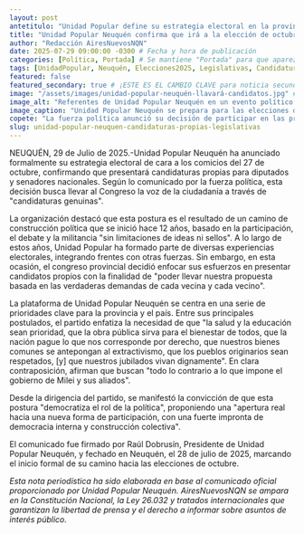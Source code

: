 ```yaml
---
layout: post
antetitulo: "Unidad Popular define su estrategia electoral en la provincia."
title: "Unidad Popular Neuquén confirma que irá a la elección de octubre con candidatos genuinos para diputados y senadores nacionales."
author: "Redacción AiresNuevosNQN"
date: 2025-07-29 09:00:00 -0300 # Fecha y hora de publicación
categories: [Política, Portada] # Se mantiene "Portada" para que aparezca en la portada
tags: [UnidadPopular, Neuquén, Elecciones2025, Legislativas, Candidaturas, Salud, Educación, DesarrolloLocal, Milei, RaúlDobrusín]
featured: false
featured_secondary: true # ¡ESTE ES EL CAMBIO CLAVE para noticia secundaria de portada!
image: "/assets/images/unidad-popular-neuquén-llavará-candidatos.jpg" # RUTA DE LA IMAGEN (SUGERENCIA: 400px x 300px - proporción 4:3 para portada secundaria) [cite: 2025-06-07]
image_alt: "Referentes de Unidad Popular Neuquén en un evento político."
image_caption: "Unidad Popular Neuquén se prepara para las elecciones de octubre con candidaturas propias."
copete: "La fuerza política anunció su decisión de participar en las próximas elecciones del 27 de octubre con candidatos genuinos, buscando llevar al Congreso una propuesta que priorice la salud, la educación y el desarrollo local, en contraposición a las políticas del gobierno nacional."
slug: unidad-popular-neuquen-candidaturas-propias-legislativas
---
```


NEUQUÉN, 29 de Julio de 2025.-Unidad Popular Neuquén ha anunciado formalmente su estrategia electoral de cara a los comicios del 27 de octubre, confirmando que presentará candidaturas propias para diputados y senadores nacionales. Según lo comunicado por la fuerza política, esta decisión busca llevar al Congreso la voz de la ciudadanía a través de "candidaturas genuinas".

La organización destacó que esta postura es el resultado de un camino de construcción política que se inició hace 12 años, basado en la participación, el debate y la militancia "sin limitaciones de ideas ni sellos". A lo largo de estos años, Unidad Popular ha formado parte de diversas experiencias electorales, integrando frentes con otras fuerzas. Sin embargo, en esta ocasión, el congreso provincial decidió enfocar sus esfuerzos en presentar candidatos propios con la finalidad de "poder llevar nuestra propuesta basada en las verdaderas demandas de cada vecina y cada vecino".

La plataforma de Unidad Popular Neuquén se centra en una serie de prioridades clave para la provincia y el país. Entre sus principales postulados, el partido enfatiza la necesidad de que "la salud y la educación sean prioridad, que la obra pública sirva para el bienestar de todos, que la nación pague lo que nos corresponde por derecho, que nuestros bienes comunes se antepongan al extractivismo, que los pueblos originarios sean respetados, [y] que nuestros jubilados vivan dignamente". En clara contraposición, afirman que buscan "todo lo contrario a lo que impone el gobierno de Milei y sus aliados".

Desde la dirigencia del partido, se manifestó la convicción de que esta postura "democratiza el rol de la política", proponiendo una "apertura real hacia una nueva forma de participación, con una fuerte impronta de democracia interna y construcción colectiva".

El comunicado fue firmado por Raúl Dobrusín, Presidente de Unidad Popular Neuquén, y fechado en Neuquén, el 28 de julio de 2025, marcando el inicio formal de su camino hacia las elecciones de octubre.

*Esta nota periodística ha sido elaborada en base al comunicado oficial proporcionado por Unidad Popular Neuquén. AiresNuevosNQN se ampara en la Constitución Nacional, la Ley 26.032 y tratados internacionales que garantizan la libertad de prensa y el derecho a informar sobre asuntos de interés público.*